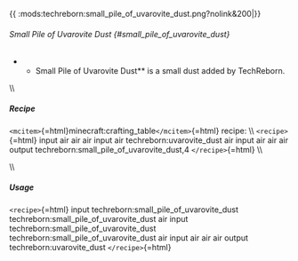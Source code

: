 {{ :mods:techreborn:small_pile_of_uvarovite_dust.png?nolink&200\|}}

###### Small Pile of Uvarovite Dust {#small_pile_of_uvarovite_dust}

-   -   Small Pile of Uvarovite Dust\*\* is a small dust added by
        TechReborn.

\\\\

##### Recipe

`<mcitem>`{=html}minecraft:crafting_table`</mcitem>`{=html} recipe: \\\\
`<recipe>`{=html} input air air air input air techreborn:uvarovite_dust
air input air air air output techreborn:small_pile_of_uvarovite_dust,4
`</recipe>`{=html} \\\\

\\\\

##### Usage

`<recipe>`{=html} input techreborn:small_pile_of_uvarovite_dust
techreborn:small_pile_of_uvarovite_dust air input
techreborn:small_pile_of_uvarovite_dust
techreborn:small_pile_of_uvarovite_dust air input air air air output
techreborn:uvarovite_dust `</recipe>`{=html}

